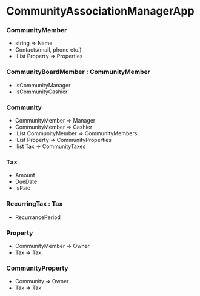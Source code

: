 # CommunityAssociationManagerApp

### CommunityMember

 - string => Name
 - Contacts(mail, phone etc.)
 - IList Property => Properties

### CommunityBoardMember : CommunityMember

 - IsCommunityManager
 - IsCommunityCashier


### Community

 - CommunityMember => Manager
 - CommunityMember => Cashier
 - IList CommunityMember => CommunityMembers
 - IList Property => CommunityProperties
 - Ilist Tax => CommunityTaxes

 ### Tax

 - Amount
 - DueDate
 - IsPaid

 ### RecurringTax : Tax

 - RecurrancePeriod

 ### Property

 - CommunityMember => Owner
 - Tax => Tax

 ### CommunityProperty

 - Community => Owner
 - Tax => Tax
